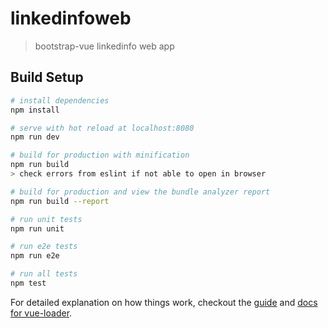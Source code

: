 # linkedinfoweb

> bootstrap-vue linkedinfo web app


## Build Setup

``` bash
# install dependencies
npm install

# serve with hot reload at localhost:8080
npm run dev

# build for production with minification
npm run build
> check errors from eslint if not able to open in browser

# build for production and view the bundle analyzer report
npm run build --report

# run unit tests
npm run unit

# run e2e tests
npm run e2e

# run all tests
npm test
```

For detailed explanation on how things work, checkout the [guide](http://vuejs-templates.github.io/webpack/) and [docs for vue-loader](http://vuejs.github.io/vue-loader).
